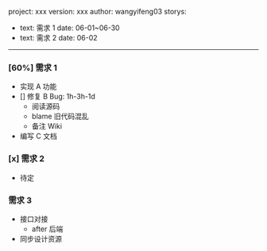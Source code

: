 project: xxx
version: xxx
author: wangyifeng03
storys:
  - text: 需求 1
    date: 06-01~06-30
  - text: 需求 2
    date: 06-02

---

### [60%] 需求 1
* 实现 A 功能
* [] 修复 B Bug: 1h-3h-1d
    * 阅读源码
    * blame 旧代码混乱
    * 备注 Wiki
* 编写 C 文档

### [x] 需求 2
* 待定

### 需求 3
- 接口对接
    - after 后端
- 同步设计资源
